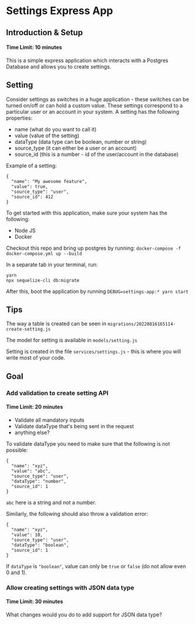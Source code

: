 # Settings Express App

## Introduction & Setup
#### **Time Limit**: 10 minutes

This is a simple express application which interacts with a Postgres Database and allows you to create settings.

## Setting

Consider settings as switches in a huge application - these switches can be turned on/off or can hold a custom value. These settings correspond to a particular user or an account in your system. A setting has the following properties:

- name (what do you want to call it)
- value (value of the setting)
- dataType (data type can be boolean, number or string)
- source_type (it can either be a user or an account)
- source_id (this is a number - id of the user/account in the database)

Example of a setting:
```
{
  "name": "My awesome feature",
  "value": true,
  "source_type": "user",
  "source_id": 412
}
```

To get started with this application, make sure your system has the following:

- Node JS
- Docker

Checkout this repo and bring up postgres by running: 
`docker-compose -f docker-compose.yml up --build`

In a separate tab in your terminal, run:

```
yarn
npx sequelize-cli db:migrate
```

After this, boot the application by running `DEBUG=settings-app:* yarn start`

## Tips

The way a table is created can be seen in `migrations/20220816165114-create-setting.js`

The model for setting is available in `models/setting.js`

Setting is created in the file `services/settings.js` - this is where you will write most of your code.

## Goal

### Add validation to create setting API
#### **Time Limit**: 20 minutes

- Validate all mandatory inputs
- Validate dataType that's being sent in the request
- anything else?

To validate dataType you need to make sure that the following is not possible:

```
{
  "name": "xyz",
  "value": "abc",
  "source_type": "user",
  "dataType": "number",
  "source_id": 1
}
```
`abc` here is a string and not a number.

Similarly, the following should also throw a validation error:

```
{
  "name": "xyz",
  "value": 10,
  "source_type": "user",
  "dataType": "boolean",
  "source_id": 1
}
```
If `dataType` is `"boolean"`, value can only be `true` or `false` (do not allow even 0 and 1).

### Allow creating settings with JSON data type
#### **Time Limit**: 30 minutes
What changes would you do to add support for JSON data type?